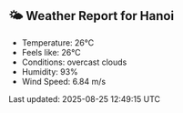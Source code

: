 <!-- WEATHER-START -->
## 🌤 Weather Report for Hanoi

- Temperature: 26°C
- Feels like: 26°C
- Conditions: overcast clouds
- Humidity: 93%
- Wind Speed: 6.84 m/s

Last updated: 2025-08-25 12:49:15 UTC
<!-- WEATHER-END -->
